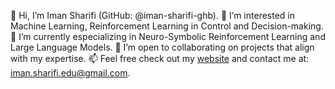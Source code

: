 👋 Hi, I’m Iman Sharifi (GitHub: @iman-sharifi-ghb).
👀 I’m interested in Machine Learning, Reinforcement Learning in Control and Decision-making.
🌱 I’m currently especializing in Neuro-Symbolic Reinforcement Learning and Large Language Models.
💞️ I’m open to collaborating on projects that align with my expertise.
📫 Feel free check out my [website](https://iman-sharifi-ghb.github.io/) and contact me at: iman.sharifi.edu@gmail.com.

<!---
98210184/98210184 is a ✨ special ✨ repository because its `README.md` (this file) appears on your GitHub profile.
You can click the Preview link to take a look at your changes.
--->
